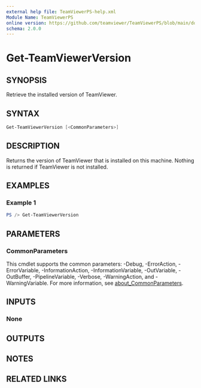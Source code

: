 ```yaml
---
external help file: TeamViewerPS-help.xml
Module Name: TeamViewerPS
online version: https://github.com/teamviewer/TeamViewerPS/blob/main/docs/commands/Get-TeamViewerVersion.md
schema: 2.0.0
---
```


# Get-TeamViewerVersion

## SYNOPSIS

Retrieve the installed version of TeamViewer.

## SYNTAX

```powershell
Get-TeamViewerVersion [<CommonParameters>]
```

## DESCRIPTION

Returns the version of TeamViewer that is installed on this machine.
Nothing is returned if TeamViewer is not installed.

## EXAMPLES

### Example 1

```powershell
PS /> Get-TeamViewerVersion
```

## PARAMETERS

### CommonParameters

This cmdlet supports the common parameters: -Debug, -ErrorAction, -ErrorVariable, -InformationAction, -InformationVariable, -OutVariable, -OutBuffer, -PipelineVariable, -Verbose, -WarningAction, and -WarningVariable. For more information, see [about_CommonParameters](http://go.microsoft.com/fwlink/?LinkID=113216).

## INPUTS

### None

## OUTPUTS

## NOTES

## RELATED LINKS
